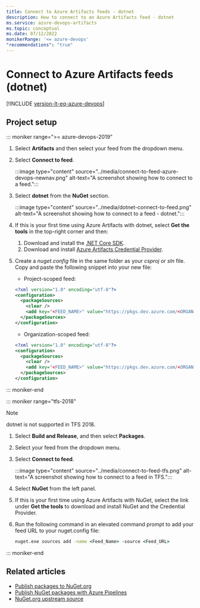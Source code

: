 ```yaml
---
title: Connect to Azure Artifacts feeds - dotnet
description: How to connect to an Azure Artifacts feed - dotnet
ms.service: azure-devops-artifacts
ms.topic: conceptual
ms.date: 07/12/2022
monikerRange: '<= azure-devops'
"recommendations": "true"
---
```


# Connect to Azure Artifacts feeds (dotnet)

[!INCLUDE [version-lt-eq-azure-devops](../../includes/version-lt-eq-azure-devops.md)]

## Project setup

::: moniker range=">= azure-devops-2019"

1. Select **Artifacts** and then select your feed from the dropdown menu.

1. Select **Connect to feed**.

    :::image type="content" source="../media/connect-to-feed-azure-devops-newnav.png" alt-text="A screenshot showing how to connect to a feed.":::

1. Select **dotnet** from the **NuGet** section.

    :::image type="content" source="../media/dotnet-connect-to-feed.png" alt-text="A screenshot showing how to connect to a feed - dotnet.":::

1. If this is your first time using Azure Artifacts with dotnet, select **Get the tools** in the top-right corner and then:
    1. Download and install the [.NET Core SDK](https://dotnet.microsoft.com/en-us/download).
    1. Download and install [Azure Artifacts Credential Provider](https://github.com/microsoft/artifacts-credprovider#azure-artifacts-credential-provider).

1. Create a *nuget.config* file in the same folder as your *csproj* or *sln* file. Copy and paste the following snippet into your new file:

    - Project-scoped feed:

    ```xml
    <?xml version="1.0" encoding="utf-8"?>
    <configuration>
      <packageSources>
        <clear />
        <add key="<FEED_NAME>" value="https://pkgs.dev.azure.com/<ORGANIZATION_NAME>/<PROJECT_NAME>/_packaging/<FEED_NAME>/nuget/v3/index.json" />
      </packageSources>
    </configuration>
    ```

    - Organization-scoped feed:

    ```xml
    <?xml version="1.0" encoding="utf-8"?>
    <configuration>
      <packageSources>
        <clear />
        <add key="<FEED_NAME>" value="https://pkgs.dev.azure.com/<ORGANIZATION_NAME>/_packaging/<FEED_NAME>/nuget/v3/index.json" />
      </packageSources>
    </configuration>
    ```

::: moniker-end

::: moniker range="tfs-2018"

> [!NOTE]
> dotnet is not supported in TFS 2018.

1. Select **Build and Release**, and then select **Packages**.

1. Select your feed from the dropdown menu.

1. Select **Connect to feed**.

    :::image type="content" source="../media/connect-to-feed-tfs.png" alt-text="A screenshot showing how to connect to a feed in TFS.":::

1. Select **NuGet** from the left panel.

1. If this is your first time using Azure Artifacts with NuGet, select the link under **Get the tools** to download and install NuGet and the Credential Provider.

1. Run the following command in an elevated command prompt to add your feed URL to your nuget.config file:

    ```cmd
    nuget.exe sources add -name <Feed_Name> -source <Feed_URL> 
    ```

::: moniker-end

## Related articles

- [Publish packages to NuGet.org](./publish-to-nuget-org.md)
- [Publish NuGet packages with Azure Pipelines](../../pipelines/artifacts/nuget.md)
- [NuGet.org upstream source](./upstream-sources.md)
